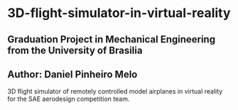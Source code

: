 # 3D-flight-simulator-in-virtual-reality
## Graduation Project in Mechanical Engineering from the University of Brasilia
## Author: Daniel Pinheiro Melo
3D flight simulator of remotely controlled model airplanes in virtual reality for the SAE aerodesign competition team.

